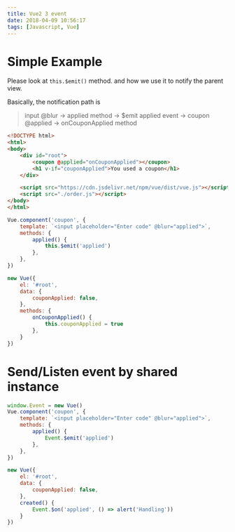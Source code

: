 ```yaml
---
title: Vue2 3 event
date: 2018-04-09 10:56:17
tags: [Javascript, Vue]
---
```


# Simple Example
Please look at `this.$emit()` method. and how we use it to notify the parent view.

Basically, the notification path is 
> input @blur -> applied method -> $emit applied event -> coupon @applied -> onCouponApplied method

```html
<!DOCTYPE html>
<html>
<body>
    <div id="root">
        <coupon @applied="onCouponApplied"></coupon>
        <h1 v-if="couponApplied">You used a coupon</h1>
    </div>

    <script src="https://cdn.jsdelivr.net/npm/vue/dist/vue.js"></script>
    <script src="./order.js"></script>
</body>
</html>
```

```javascript
Vue.component('coupon', {
    template: `<input placeholder="Enter code" @blur="applied">`,
    methods: {
        applied() {
            this.$emit('applied')
        },
    },
})

new Vue({
    el: '#root',
    data: {
        couponApplied: false,
    },
    methods: {
        onCouponApplied() {
            this.couponApplied = true
        },
    }
})
```

# Send/Listen event by shared instance

```javascript
window.Event = new Vue()
Vue.component('coupon', {
    template: `<input placeholder="Enter code" @blur="applied">`,
    methods: {
        applied() {
            Event.$emit('applied')
        },
    },
})

new Vue({
    el: '#root',
    data: {
        couponApplied: false,
    },
    created() {
        Event.$on('applied', () => alert('Handling'))
    }
})
```